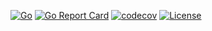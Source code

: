 [![Go](https://github.com/happyxhw/iself/actions/workflows/go.yml/badge.svg?branch=master)](https://github.com/happyxhw/iself/actions/workflows/go.yml)
[![Go Report Card](https://goreportcard.com/badge/github.com/happyxhw/iself)](https://goreportcard.com/report/github.com/happyxhw/iself)
[![codecov](https://codecov.io/gh/happyxhw/iself/branch/master/graph/badge.svg?token=KWC9VUBS2K)](https://codecov.io/gh/happyxhw/iself)
[![License](https://img.shields.io/badge/license-MIT-blue.svg)](https://github.com/happyxhw/iself/blob/master/LICENSE)